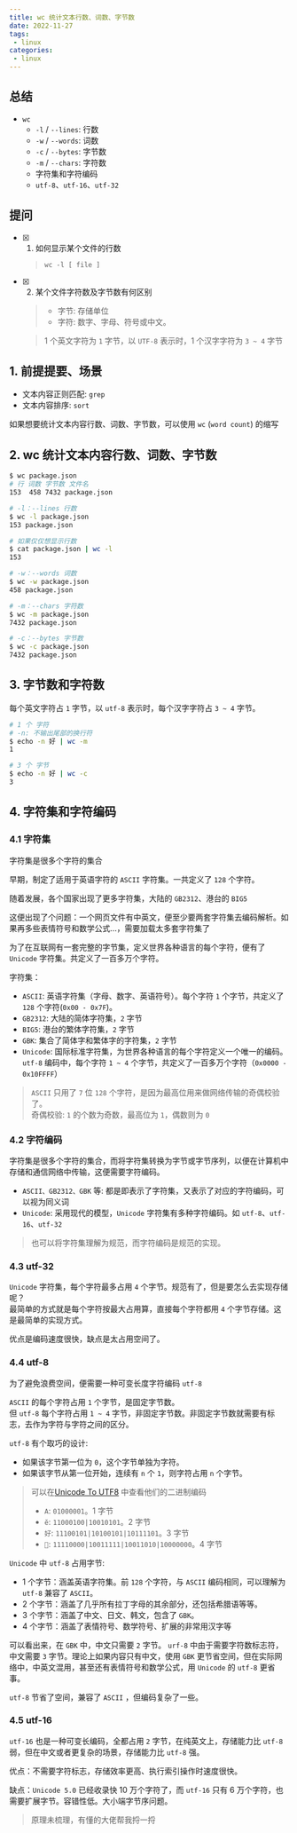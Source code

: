 ```yaml
---
title: wc 统计文本行数、词数、字节数
date: 2022-11-27
tags:
 - linux
categories: 
 - linux
---
```



## 总结
- `wc` 
  - `-l` / `--lines`: 行数
  - `-w` / `--words`: 词数
  - `-c` / `--bytes`: 字节数
  - `-m` / `--chars`: 字符数
  - 字符集和字符编码
  - `utf-8`、`utf-16`、`utf-32`


## 提问
- [x] 1. 如何显示某个文件的行数
    > `wc -l [ file ]`
- [x] 2. 某个文件字符数及字节数有何区别
    > - 字节: 存储单位
    > - 字符: 数字、字母、符号或中文。     

    > 1 个英文字符为 `1` 字节，以 `UTF-8` 表示时，1 个汉字字符为 `3 ~ 4` 字节





## 1. 前提提要、场景
- 文本内容正则匹配: `grep`
- 文本内容排序: `sort`     

如果想要统计文本内容行数、词数、字节数，可以使用 `wc` (`word count`) 的缩写



## 2. wc 统计文本内容行数、词数、字节数

```sh
$ wc package.json
# 行 词数 字节数 文件名
153  458 7432 package.json

# -l：--lines 行数
$ wc -l package.json
153 package.json

# 如果仅仅想显示行数
$ cat package.json | wc -l
153

# -w：--words 词数
$ wc -w package.json
458 package.json

# -m：--chars 字符数
$ wc -m package.json
7432 package.json

# -c：--bytes 字节数
$ wc -c package.json
7432 package.json
```


## 3. 字节数和字符数 
每个英文字符占 `1` 字节，以 `utf-8` 表示时，每个汉字字符占 `3 ~ 4` 字节。


```sh
# 1 个 字符
# -n: 不输出尾部的换行符
$ echo -n 好 | wc -m
1 

# 3 个 字节
$ echo -n 好 | wc -c
3
```


## 4. 字符集和字符编码

### 4.1 字符集
字符集是很多个字符的集合

早期，制定了适用于英语字符的 `ASCII` 字符集。一共定义了 `128` 个字符。

随着发展，各个国家出现了更多字符集，大陆的 `GB2312`、港台的 `BIG5`

这便出现了个问题：一个网页文件有中英文，便至少要两套字符集去编码解析。如果再多些表情符号和数学公式...，需要加载太多套字符集了

为了在互联网有一套完整的字节集，定义世界各种语言的每个字符，便有了 `Unicode` 字符集。共定义了一百多万个字符。

字符集：
- `ASCII`: 英语字符集（字母、数字、英语符号）。每个字符 `1` 个字节，共定义了 `128` 个字符(` 0x00 - 0x7F `)。
- `GB2312`: 大陆的简体字符集，`2` 字节
- `BIG5`: 港台的繁体字符集，`2` 字节
- `GBK`: 集合了简体字和繁体字的字符集，`2` 字节
- `Unicode`: 国际标准字符集，为世界各种语言的每个字符定义一个唯一的编码。`utf-8` 编码中，每个字符 `1 ~ 4` 个字节，共定义了一百多万个字符（`0x0000 - 0x10FFFF`）

> `ASCII` 只用了 `7` 位 `128` 个字符，是因为最高位用来做网络传输的奇偶校验了。     
> 奇偶校验: `1` 的个数为奇数，最高位为 `1`，偶数则为 `0`

### 4.2 字符编码
字符集是很多个字符的集合，而将字符集转换为字节或字节序列，以便在计算机中存储和通信网络中传输，这便需要字符编码。

- `ASCII、GB2312、GBK` 等: 都是即表示了字符集，又表示了对应的字符编码，可以视为同义词
- `Unicode`: 采用现代的模型，`Unicode` 字符集有多种字符编码。如 `utf-8`、`utf-16`、`utf-32`

> 也可以将字符集理解为规范，而字符编码是规范的实现。 

### 4.3 utf-32

`Unicode` 字符集，每个字符最多占用 `4` 个字节。规范有了，但是要怎么去实现存储呢？        
最简单的方式就是每个字符按最大占用算，直接每个字符都用 `4` 个字节存储。这是最简单的实现方式。     

优点是编码速度很快，缺点是太占用空间了。


### 4.4 utf-8
为了避免浪费空间，便需要一种可变长度字符编码 `utf-8`     

`ASCII` 的每个字符占用 `1` 个字节，是固定字节数。     
但 `utf-8` 每个字符占用 `1 ~ 4` 字节，非固定字节数。非固定字节数就需要有标志，去作为字符与字符之间的区分。     

`utf-8` 有个取巧的设计:
- 如果该字节第一位为 `0`，这个字节单独为字符。
- 如果该字节从第一位开始，连续有 `n` 个 `1`，则字符占用 `n` 个字节。
> 可以在[Unicode To UTF8](https://devtool.tech/utf8) 中查看他们的二进制编码
> - `A`: `01000001`。1 字节
> - `ĕ`: `11000100|10010101`。2 字节
> - `好`: `11100101|10100101|10111101`。3 字节
> - `🚀`: `11110000|10011111|10011010|10000000`。4 字节

`Unicode` 中 `utf-8` 占用字节:
- 1 个字节：涵盖英语字符集。前 `128` 个字符，与 `ASCII` 编码相同，可以理解为 `utf-8` 兼容了 `ASCII`。
- 2 个字节：涵盖了几乎所有拉丁字母的其余部分，还包括希腊语等等。
- 3 个字节：涵盖了中文、日文、韩文，包含了 `GBK`。
- 4 个字节：涵盖了表情符号、数学符号、扩展的非常用汉字等


可以看出来，在 `GBK` 中，中文只需要 `2` 字节。 `urf-8` 中由于需要字符数标志符，中文需要 `3` 字节。理论上如果内容只有中文，使用 `GBK` 更节省空间，但在实际网络中，中英文混用，甚至还有表情符号和数学公式，用 `Unicode` 的 `utf-8` 更省事。

`utf-8` 节省了空间，兼容了 `ASCII` ，但编码复杂了一些。

### 4.5 utf-16
`utf-16` 也是一种可变长编码，全都占用 `2` 字节，在纯英文上，存储能力比 `utf-8` 弱，但在中文或者更复杂的场景，存储能力比 `utf-8` 强。

优点：不需要字符标志，存储效率更高、执行索引操作时速度很快。     

缺点：`Unicode 5.0` 已经收录快 10 万个字符了，而 `utf-16` 只有 6 万个字符，也需要扩展字节。容错性低。大小端字节序问题。

> 原理未梳理，有懂的大佬帮我捋一捋





